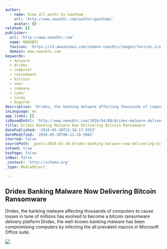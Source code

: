 ```yaml
---
author:
  - name: View all posts by Gautham
    url: 'http://www.newsbtc.com/author/gautham/'
    avatar: {}
related: []
publisher:
  url: 'http://www.newsbtc.com'
  name: NEWSBTC
  favicon: 'https://s3.amazonaws.com/common-newsbtc/images/favicon.ico'
  domain: www.newsbtc.com
keywords:
  - malware
  - dridex
  - computer
  - ransomware
  - bitcoin
  - user
  - company
  - cyber
  - locky
  - buguroo
description: 'Dridex, the banking malware affecting thousands of computers to cause losses in tune of millions has evolved to become a bitcoin ransomware delivery platform Dridex, the well-known banking malware has been compromising computers by infecting the all prevalent macros in Microsoft Office suite.'
inLanguage: en
app_links: []
isBasedOnUrl: 'http://www.newsbtc.com/2016/04/09/dridex-malware-delivers-bitcoin-ransomware/'
title: Dridex Banking Malware Now Delivering Bitcoin Ransomware
datePublished: '2016-05-30T15:18:17.035Z'
dateModified: '2016-05-30T06:11:19.508Z'
starred: false
sourcePath: _posts/2016-05-30-dridex-banking-malware-now-delivering-bitcoin-ransomware.md
inFeed: true
hasPage: false
inNav: false
_context: 'http://schema.org'
_type: MediaObject

---
```

<article style=""><h1>Dridex Banking Malware Now Delivering Bitcoin Ransomware</h1><p>Dridex, the banking malware affecting thousands of computers to cause losses in tune of millions has evolved to become a bitcoin ransomware delivery platform Dridex, the well-known banking malware has been compromising computers by infecting the all prevalent macros in Microsoft Office suite.</p><img src="http://s3.amazonaws.com/main-newsbtc-images/2016/04/09191526/dridex-malware.jpg" /></article>
